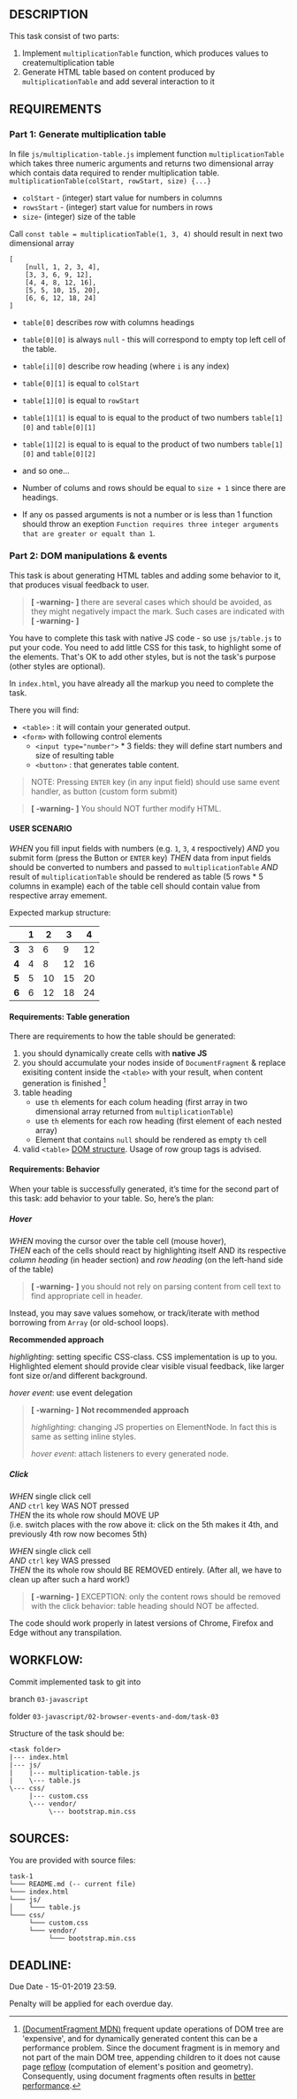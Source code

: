 ## DESCRIPTION

This task consist of two parts:
1. Implement `multiplicationTable` function, which produces values to createmultiplication table
2. Generate HTML table based on content produced by `multiplicationTable` and add several interaction to it

## REQUIREMENTS

### Part 1: Generate multiplication table

In file `js/multiplication-table.js` implement function `multiplicationTable` which takes three numeric arguments and returns two dimensional array which contais data required to render multiplication table.
`multiplicationTable(colStart, rowStart, size) {...}`
* `colStart` - (integer) start value for numbers in columns
* `rowsStart` - (integer) start value for numbers in rows
* `size`- (integer) size of the table

Call `const table = multiplicationTable(1, 3, 4)` should result in next two dimensional array
```
[
    [null, 1, 2, 3, 4],
    [3, 3, 6, 9, 12],
    [4, 4, 8, 12, 16],
    [5, 5, 10, 15, 20],
    [6, 6, 12, 18, 24]
]
```
* `table[0]` describes row with columns headings
* `table[0][0]` is always `null` - this will correspond to empty top left cell of the table.
* `table[i][0]` describe row heading (where `i` is any index)

* `table[0][1]` is equal to `colStart`

* `table[1][0]` is equal to `rowStart`

* `table[1][1]` is equal to is equal to the product of two numbers `table[1][0]` and `table[0][1]`
* `table[1][2]` is equal to is equal to the product of two numbers `table[1][0]` and `table[0][2]`
* and so one...

* Number of colums and rows should be equal to `size + 1` since there are headings.

* If any os passed arguments is not a number or is less than 1 function should throw an exeption `Function requires three integer arguments that are greater or equalt than 1`.

### Part 2: DOM manipulations & events

This task is about generating HTML tables and adding some behavior to it, that produces visual feedback to user.

> **[ -warning- ]** there are several cases which should be avoided, as they might negatively impact the mark. Such cases are indicated with **[ -warning- ]**

You have to complete this task with native JS code - so use `js/table.js` to put your code.
You need to add little CSS for this task, to highlight some of the elements.
That's OK to add other styles, but is not the task's purpose (other styles are optional).

In `index.html`, you have already all the markup you need to complete the task.

There you will find:

* `<table>` : it will contain your generated output.
* `<form>` with following control elements
    * `<input type="number">` * 3 fields: 	they will define start numbers and size of resulting table
	* `<button>` : 	that generates table content.

> NOTE: Pressing `ENTER` key (in any input field) should use same event handler, as button (custom form submit)

> **[ -warning- ]** You should NOT further modify HTML.

#### USER SCENARIO

*WHEN* you fill input fields with numbers (e.g. `1`, `3`, `4` respoctively)
*AND* you submit form (press the Button or `ENTER` key)
*THEN* data from input fields should be converted to numbers and passed to `multiplicationTable`
*AND* result of `multiplicationTable` should be rendered as table (5 rows * 5 columns in example) each of the table cell should contain value from respective array emement.



Expected markup structure:

|       | **1** | **2** | **3** | **4** |
|-------|-------|-------|-------|-------|
| **3** |   3   |   6   |   9   |   12  |
| **4** |   4   |   8   |   12  |   16  |
| **5** |   5   |   10  |   15  |   20  |
| **6** |   6   |   12  |   18  |   24  |

#### Requirements: Table generation

There are requirements to how the table should be generated:

1. you should dynamically create cells with **native JS**
2. you should accumulate your nodes inside of `DocumentFragment` & replace exisiting content inside the `<table>` with your result, when content generation is finished  [^DocumentFragment]
3. table heading
    * use `th` elements for each colum heading (first array in two dimensional array returned from `multiplicationTable`)
    * use `th` elements for each row heading (first element of each nested array)
    * Element that contains `null` should be rendered as empty `th` cell
4. valid `<table>` [DOM structure](https://css-tricks.com/complete-guide-table-element/). Usage of row group tags is advised.


#### Requirements: Behavior

When your table is successfully generated, it’s time for the second part of this task:
add behavior to your table. So, here’s the plan:

##### Hover

*WHEN* moving the cursor over the table cell (mouse hover),  
*THEN* each of the cells should react by highlighting itself AND its respective *column heading* (in header section) and *row heading* (on the left-hand side of the table)

> **[ -warning- ]**
> you should not rely on parsing content from cell text to find appropriate cell in header.

Instead, you may save values somehow, or track/iterate with method borrowing from `Array` (or old-school loops).

**Recommended approach**

*highlighting*: setting specific CSS-class. CSS implementation is up to you.
Highlighted element should provide clear visible visual feedback, like larger font size or/and different background.  

*hover event*:  use event delegation  


> **[ -warning- ]** **Not recommended approach**
>
> *highlighting*: changing JS properties on ElementNode. In fact this is same as setting inline styles.  
>
> *hover event*:  attach listeners to every generated node.  


##### Click

*WHEN* single click cell  
*AND* `ctrl` key WAS NOT pressed  
*THEN* the its whole row should MOVE UP  
(i.e. switch places with the row above it: click on the 5th makes it 4th, and previously 4th row now becomes 5th)  

*WHEN* single click cell  
*AND* `ctrl` key WAS pressed  
*THEN* the its whole row should BE REMOVED entirely. (After all, we have to clean up after such a hard work!)  
> **[ -warning- ]**
EXCEPTION: only the content rows should be removed with the click behavior: table heading should NOT be affected.


[^DocumentFragment]: [(DocumentFragment MDN)](https://developer.mozilla.org/en-US/docs/Web/API/DocumentFragment) frequent update operations of DOM tree are 'expensive', and for dynamically generated content this can be a performance problem.
Since the document fragment is in memory and not part of the main DOM tree, appending children to it does not cause page [reflow](https://developers.google.com/speed/articles/reflow?csw=1) (computation of element's position and geometry). Consequently, using document fragments often results in [better performance](http://ejohn.org/blog/dom-documentfragments/).

The code should work properly in latest versions of Chrome, Firefox and Edge without any transpilation.

## WORKFLOW:

Commit implemented task to git into

branch `03-javascript`

folder `03-javascript/02-browser-events-and-dom/task-03`

Structure of the task should be:

```
<task folder>
|--- index.html   
|--- js/
|    |--- multiplication-table.js
|    \--- table.js
\--- css/
     |--- custom.css
     \--- vendor/
          \--- bootstrap.min.css
```

## SOURCES:

You are provided with source files:

```
task-1
└─── README.md (-- current file)
└─── index.html   
└─── js/
│    └─── table.js
└─── css/
     └─── custom.css
     └─── vendor/
          └─── bootstrap.min.css
```

## DEADLINE:

Due Date - 15-01-2019 23:59.

Penalty will be applied for each overdue day.
